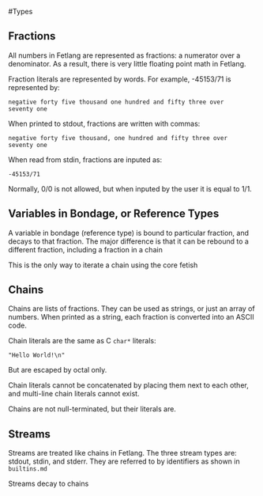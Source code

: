 #Types
## Fractions
All numbers in Fetlang are represented as fractions: a numerator over a
denominator.
As a result, there is very little floating point math in Fetlang.

Fraction literals are represented by words. For example, -45153/71 is
represented by:

    negative forty five thousand one hundred and fifty three over
    seventy one

When printed to stdout, fractions are written with commas:

    negative forty five thousand, one hundred and fifty three over
    seventy one

When read from stdin, fractions are inputed as:

    -45153/71

Normally, 0/0 is not allowed, but when inputed by the user it is equal
to 1/1.

## Variables in Bondage, or Reference Types
A variable in bondage (reference type) is bound to particular fraction,
and decays to that fraction. The major difference is that it can be 
rebound to a different fraction, including a fraction in a chain  

This is the only way to iterate a chain using the core fetish


## Chains
Chains are lists of fractions. They can be used as strings, or just an
array of numbers. When printed as a string, each fraction is converted
into an ASCII code.

Chain literals are the same as C `char*` literals:

    "Hello World!\n"

But are escaped by octal only.  

Chain literals cannot be concatenated by placing them next to each
other, and multi-line chain literals cannot exist.

Chains are not null-terminated, but their literals are.


## Streams
Streams are treated like chains in Fetlang. The three stream types are:
stdout, stdin, and stderr. They are referred to by identifiers
as shown in `builtins.md`

Streams decay to chains  
